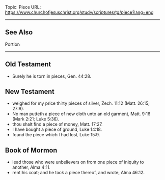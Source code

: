 Topic: Piece
URL: https://www.churchofjesuschrist.org/study/scriptures/tg/piece?lang=eng

---

## See Also

Portion

---

## Old Testament

- Surely he is torn in pieces, Gen. 44:28.

## New Testament

- weighed for my price thirty pieces of silver, Zech. 11:12 (Matt. 26:15; 27:9).
- No man putteth a piece of new cloth unto an old garment, Matt. 9:16 (Mark 2:21; Luke 5:36).
- thou shalt find a piece of money, Matt. 17:27.
- I have bought a piece of ground, Luke 14:18.
- found the piece which I had lost, Luke 15:9.

## Book of Mormon

- lead those who were unbelievers on from one piece of iniquity to another, Alma 4:11.
- rent his coat; and he took a piece thereof, and wrote, Alma 46:12.

